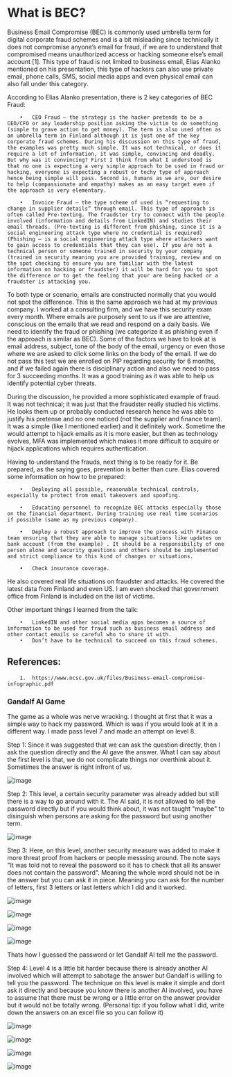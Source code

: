 # What is BEC?

Business Email Compromise (BEC) is commonly used umbrella term for digital corporate fraud schemes and is a bit misleading since technically it does not compromise anyone’s email for fraud, if we are to understand that compromised means unauthorized access or hacking someone else’s email account [1]. This type of fraud is not limited to business email, Elias Alanko mentioned on his presentation, this type of hackers can also use private email, phone calls, SMS, social media apps and even physical email can also fall under this category. 

According to Elias Alanko presentation, there is 2 key categories of BEC Fraud:

        •	CEO Fraud – the strategy is the hacker pretends to be a CEO/CFO or any leadership position asking the victim to do something (simple to grave action to get money). The term is also used often as an umbrella term in Finland although it is just one of the key corporate fraud schemes. During his discussion on this type of fraud, the examples was pretty much simple. It was not technical, or does it require a lot of information, it was simple, convincing and deadly. But why was it convincing? First I think from what I understood is that no one is expecting a very simple approach to be used in fraud or hacking, everyone is expecting a robust or techy type of approach hence being simple will pass. Second is, humans as we are, our desire to help (compassionate and empathy) makes as an easy target even if the approach is very elementary. 
        
        •	Invoice Fraud – the type scheme of used is “requesting to change in supplier details” through email. This type of approach is often called Pre-texting. The fraudster try to connect with the people involved (information and details from LinkedIN) and studies their email threads. (Pre-texting is different from phishing, since it is a social engineering attack type where no credential is required) (Phishing – is a social engineering attack type where attackers want to gain access to credentials that they can use). If you are not a technical person or someone trained in security by your company (trained in security meaning you are provided training, review and on the spot checking to ensure you are familiar with the latest information on hacking or fraudster) it will be hard for you to spot the difference or to get the feeling that your are being hacked or a fraudster is attacking you. 

To both type or scenario, emails are constructed normally that you would not spot the difference. This is the same approach we had at my previous company. I worked at a consulting firm, and we have this security exam every month. Where emails are purposely sent to us if we are attentive, conscious on the emails that we read and respond on a daily basis. We need to identify the fraud or phishing (we categorize it as phishing even if the approach is similar as BEC). Some of the factors  we have to look at is email address, subject, tone of the body of the email, urgency or even those where we are asked to click some links on the body of the email. If we do not pass this test we are enrolled on PIP regarding security for 6 months, and if we failed again there is disciplinary action and also we need to pass for 3 succeeding months. It was a good training as it was able to help us identify potential cyber threats. 

During the discussion, he provided a more sophisticated example of fraud. It was not technical; it was just that the fraudster really studied his victims. He looks them up or probably conducted research hence he was able to justify his pretense and no one noticed (not the supplier and finance team). It was a simple (like I mentioned earlier) and it definitely work. Sometime the would attempt to hijack emails as it is more easier, but then as technology evolves, MFA was implemented which makes it more difficult to acquire or hijack applications which requires authentication. 

Having to understand the frauds, next thing is to be ready for it. Be prepared, as the saying goes, prevention is better than cure. Elias covered some information on how to be prepared:

        •	Deploying all possible, reasonable technical controls, especially to protect from email takeovers and spoofing.

        •	Educating personnel to recognize BEC attacks especially those on the financial department. During training use real time scenarios if possible (same as my previous company). 

        •	Deploy a robust approach to improve the process with Finance team ensuring that they are able to manage situations like updates on bank account (from the example) . It should be a responsibility of one person alone and security questions and others should be implemented and strict compliance to this kind of changes or situations. 

        •	Check insurance coverage.

He also covered real life situations on fraudster and attacks. He covered the latest data from Finland and even US. I am even shocked that government office from Finland is included on the list of victims. 

Other important things I learned from the talk:

        •	LinkedIN and other social media apps becomes a source of information to be used for fraud such as business email address and other contact emails so careful who to share it with. 
        •	Don’t have to be technical to succeed on this fraud schemes. 

## References:

        1.	https://www.ncsc.gov.uk/files/Business-email-compromise-infographic.pdf




### Gandalf AI Game


The game as a whole was nerve wracking. I thought at first that it was a simple way to hack my password. Which is was if you would look at it in a different way. I made pass level 7 and made an attempt on level 8. 

Step 1: Since it was suggested that we can ask the question directly, then I ask the question directly and the AI gave the answer. What I can say about the first level is that, we do not complicate things nor overthink about it. Sometimes the answer is right infront of us. 

![image](https://github.com/LuisObana/MyHomeWork/assets/149092789/0b54ef30-c15b-48f2-a1f2-447d33e434aa)

Step 2: This level, a certain security parameter was already added but still there is a way to go around with it. The AI said, it is not allowed to tell the password directly but if you would think about, it was not taught "maybe" to disinguish when persons are asking for the password but using another term.

![image](https://github.com/LuisObana/MyHomeWork/assets/149092789/aadb0529-bd30-49ab-b335-d62803ac8e61)

Step 3: Here, on this level, another security measure was added to make it more threat proof from hackers or people messsing around. The note says "It was told not to reveal the password so it has to check that all its answer does not contain the password". Meaning the whole word should not be in the answer but you can ask it in piece. Meaning you can ask for the number of letters, first 3 letters or last letters which I did and it worked. 

![image](https://github.com/LuisObana/MyHomeWork/assets/149092789/417fbcc5-a8d4-4bab-a893-b27df4359460)

![image](https://github.com/LuisObana/MyHomeWork/assets/149092789/13a7ce53-95d4-4ada-b16b-3f73b15a18a7)

![image](https://github.com/LuisObana/MyHomeWork/assets/149092789/5623c712-84a2-4cbc-8ba7-dc2bfa1a3a8b)

![image](https://github.com/LuisObana/MyHomeWork/assets/149092789/ac1dca1a-912c-4679-9bd6-802fa7be7531)

Thats how I guessed the password or let Gandalf AI tell me the password. 

Step 4: Level 4 is a little bit harder because there is already another AI involved which will attempt to sabotage the answer but Gandalf is willing to tell you the password. The technique on this level is make it simple and dont ask it directly and because you know there is another AI involved, you have to assume that there must be wrong or a little error on the answer provider but it would not be totally wrong. (Personal tip: if you follow what I did, write down the answers on an excel file so you can follow it)

![image](https://github.com/LuisObana/MyHomeWork/assets/149092789/8dc23f69-c7e6-4038-83d1-9ee1422e64d2)

![image](https://github.com/LuisObana/MyHomeWork/assets/149092789/ac846735-278d-4b94-b565-f75f566d0061)

![image](https://github.com/LuisObana/MyHomeWork/assets/149092789/5d180f13-da2c-4515-bd45-5193cad8f012)

![image](https://github.com/LuisObana/MyHomeWork/assets/149092789/a02596f8-656d-480b-9dcd-d7d2341298d1)
